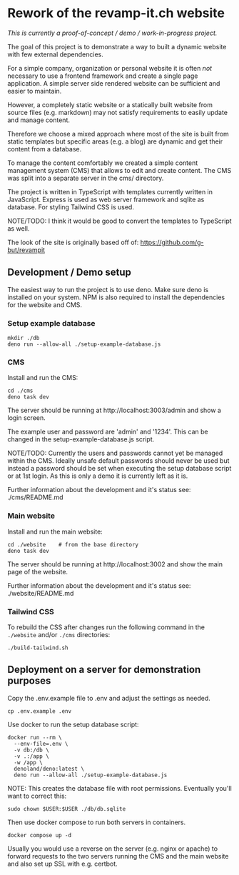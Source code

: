 # Rework of the revamp-it.ch website

_This is currently a proof-of-concept / demo / work-in-progress project._

The goal of this project is to demonstrate a way to built a dynamic website with few external dependencies.

For a simple company, organization or personal website it is often _not_ necessary to use a frontend framework and
create a single page application. A simple server side rendered website can be sufficient and easier to maintain.

However, a completely static website or a statically built website from source files (e.g. markdown) may not satisfy
requirements to easily update and manage content.

Therefore we choose a mixed approach where most of the site is built from static templates but specific areas (e.g. a blog)
are dynamic and get their content from a database.

To manage the content comfortably we created a simple content management system (CMS) that allows to edit and create content.
The CMS was split into a separate server in the cms/ directory.

The project is written in TypeScript with templates currently written in JavaScript. Express is used as web server framework
and sqlite as database. For styling Tailwind CSS is used.

NOTE/TODO: I think it would be good to convert the templates to TypeScript as well.

The look of the site is originally based off of: https://github.com/g-but/revampit

## Development / Demo setup

The easiest way to run the project is to use deno. Make sure deno is installed on your system. NPM is also required to install
the dependencies for the website and CMS.

### Setup example database

    mkdir ./db
    deno run --allow-all ./setup-example-database.js

### CMS

Install and run the CMS:

    cd ./cms
    deno task dev

The server should be running at http://localhost:3003/admin and show a login screen.

The example user and password are 'admin' and '1234'. This can be changed in the setup-example-database.js script.

NOTE/TODO: Currently the users and passwords cannot yet be managed within the CMS. Ideally unsafe default passwords
should never be used but instead a password should be set when executing the setup database script or at 1st login.
As this is only a demo it is currently left as it is.

Further information about the development and it's status see: ./cms/README.md

### Main website

Install and run the main website:

    cd ./website    # from the base directory
    deno task dev

The server should be running at http://localhost:3002 and show the main page of the website.

Further information about the development and it's status see: ./website/README.md

### Tailwind CSS

To rebuild the CSS after changes run the following command in the `./website` and/or `./cms` directories:

    ./build-tailwind.sh

## Deployment on a server for demonstration purposes

Copy the .env.example file to .env and adjust the settings as needed.

    cp .env.example .env

Use docker to run the setup database script:

    docker run --rm \
      --env-file=.env \
      -v db:/db \
      -v .:/app \
      -w /app \
      denoland/deno:latest \
      deno run --allow-all ./setup-example-database.js

NOTE: This creates the database file with root permissions. Eventually you'll want to correct this:

    sudo chown $USER:$USER ./db/db.sqlite

Then use docker compose to run both servers in containers.

    docker compose up -d

Usually you would use a reverse on the server (e.g. nginx or apache) to forward requests to the two servers
running the CMS and the main website and also set up SSL with e.g. certbot.
